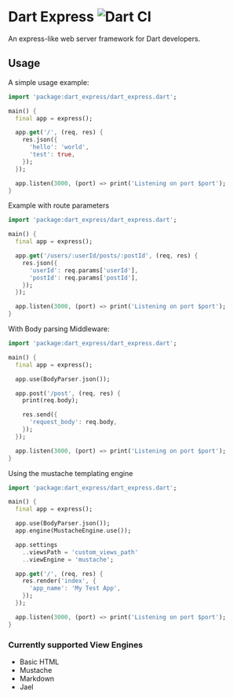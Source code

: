 # Dart Express ![Dart CI](https://github.com/deriegle/dart-express/workflows/Dart%20CI/badge.svg?branch=master)

An express-like web server framework for Dart developers.

## Usage

A simple usage example:

```dart
import 'package:dart_express/dart_express.dart';

main() {
  final app = express();

  app.get('/', (req, res) {
    res.json({
      'hello': 'world',
      'test': true,
    });
  });

  app.listen(3000, (port) => print('Listening on port $port');
}
```

Example with route parameters

```dart
import 'package:dart_express/dart_express.dart';

main() {
  final app = express();

  app.get('/users/:userId/posts/:postId', (req, res) {
    res.json({
      'userId': req.params['userId'],
      'postId': req.params['postId'],
    });
  });

  app.listen(3000, (port) => print('Listening on port $port');
}
```

With Body parsing Middleware:

```dart
import 'package:dart_express/dart_express.dart';

main() {
  final app = express();

  app.use(BodyParser.json());

  app.post('/post', (req, res) {
    print(req.body);

    res.send({
      'request_body': req.body,
    });
  });

  app.listen(3000, (port) => print('Listening on port $port');
}
```

Using the mustache templating engine

```dart
import 'package:dart_express/dart_express.dart';

main() {
  final app = express();

  app.use(BodyParser.json());
  app.engine(MustacheEngine.use());

  app.settings
    ..viewsPath = 'custom_views_path'
    ..viewEngine = 'mustache';

  app.get('/', (req, res) {
    res.render('index', {
      'app_name': 'My Test App',
    });
  });

  app.listen(3000, (port) => print('Listening on port $port');
}
```

### Currently supported View Engines

- Basic HTML
- Mustache
- Markdown
- Jael
